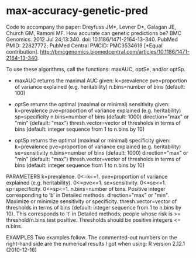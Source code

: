 # max-accuracy-genetic-pred
Code to accompany the paper: Dreyfuss JM*, Levner D*, Galagan JE, Church GM, Ramoni MF. How accurate can genetic predictions be? BMC Genomics. 2012 Jul 24;13:340. doi: 10.1186/1471-2164-13-340. PubMed PMID: 22827772; PubMed Central PMCID:
PMC3534619 [*Equal contribution]. http://bmcgenomics.biomedcentral.com/articles/10.1186/1471-2164-13-340.

To use these algorithms, call the functions: maxAUC, optSe, and/or optSp.

* maxAUC returns the maximal AUC given:
k=prevalence
pve=proportion of variance explained (e.g. heritability)
n.bins=number of bins (default: 100)

* optSe returns the optimal (maximal or minimal) sensitivity given:
k=prevalence
pve=proportion of variance explained (e.g. heritability)
sp=specificity
n.bins=number of bins (default: 1000)
direction="max" or "min" (default: "max")
thresh.vector=vector of thresholds in terms of bins (default: integer sequence from 1 to n.bins by 10)

* optSp returns the optimal (maximal or minimal) specificity given:
k=prevalence
pve=proportion of variance explained (e.g. heritability)
se=sensitivity
n.bins=number of bins (default: 1000)
direction="max" or "min" (default: "max")
thresh.vector=vector of thresholds in terms of bins (default: integer sequence from 1 to n.bins by 10)

PARAMETERS
k=prevalence. 0<=k<=1.
pve=proportion of variance explained (e.g. heritability). 0<=pve<=1.
se=sensitivity. 0<=se<=1.
sp=specificity.  0<=sp<=1.
n.bins=number of bins. Positive integer corresponding to ‘b’ in Detailed methods.
direction="max" or "min". Maximize or minimize sensitivity or specificity.
thresh.vector=vector of thresholds in terms of bins (default: integer sequence from 1 to n.bins by
10). This corresponds to ‘t’ in Detailed methods; people whose risk is >= threshold/n.bins test
positive. Thresholds should be positive integers <= n.bins.

EXAMPLES
Two examples follow. The commented-out numbers on the right-hand side are the numerical results I
got when using:
R version 2.12.1 (2010-12-16)
